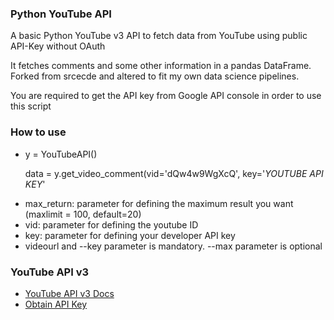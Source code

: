 <h3>Python YouTube API</h3>

A basic Python YouTube v3 API to fetch data from YouTube using public API-Key without OAuth

It fetches comments and some other information in a pandas DataFrame. Forked from srcecde and altered to fit my own data science pipelines.

You are required to get the API key from Google API console in order to use this script

<h3>How to use</h3>
<ul>
<li>y = YouTubeAPI()
  
  data = y.get_video_comment(vid='dQw4w9WgXcQ', key='*YOUTUBE API KEY*'
  
<li> max_return: parameter for defining the maximum result you want (maxlimit = 100, default=20)</li>
<li> vid: parameter for defining the youtube ID</li>
<li> key: parameter for defining your developer API key</li>
<li> videourl and --key parameter is mandatory. --max parameter is optional</li>
</ul>


<h3>YouTube API v3</h3>
<ul>
<li><a href="https://developers.google.com/youtube/v3/">YouTube API v3 Docs</a></li>
<li><a href="http://code.google.com/apis/console">Obtain API Key</a></li>
</ul>
